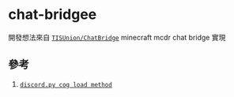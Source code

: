 # chat-bridgee

開發想法來自 [`TISUnion/ChatBridge`](https://github.com/TISUnion/ChatBridge) minecraft mcdr chat bridge 實現

## 參考

1. [`discord.py cog load method`](https://github.com/Rapptz/discord.py)

